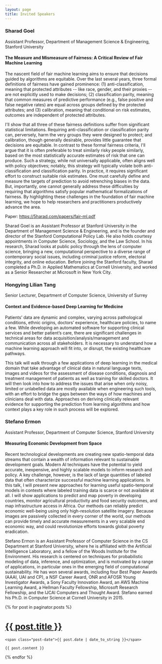 ```yaml
---
layout: page
title: Invited Speakers
---
```


### Sharad Goel
Assistant Professor, Department of Management Science & Engineering, Stanford University

#### The Measure and Mismeasure of Fairness: A Critical Review of Fair Machine Learning

The nascent field of fair machine learning aims to ensure that decisions guided by algorithms are equitable. Over the last several years, three formal definitions of fairness have gained prominence: (1) anti-classification, meaning that protected attributes -- like race, gender, and their proxies -- are not explicitly used to make decisions; (2) classification parity, meaning that common measures of predictive performance (e.g., false positive and false negative rates) are equal across groups defined by the protected attributes; and (3) calibration, meaning that conditional on risk estimates, outcomes are independent of protected attributes. 

I'll show that all three of these fairness definitions suffer from significant statistical limitations. Requiring anti-classification or classification parity can, perversely, harm the very groups they were designed to protect; and calibration, though generally desirable, provides little guarantee that decisions are equitable. In contrast to these formal fairness criteria, I'll argue that it is often preferable to treat similarly risky people similarly, based on the most statistically accurate estimates of risk that one can produce. Such a strategy, while not universally applicable, often aligns well with policy objectives; notably, this strategy will typically violate both anti-classification and classification parity. In practice, it requires significant effort to construct suitable risk estimates. One must carefully define and measure the targets of prediction to avoid retrenching biases in the data. But, importantly, one cannot generally address these difficulties by requiring that algorithms satisfy popular mathematical formalizations of fairness. By highlighting these challenges in the foundation of fair machine learning, we hope to help researchers and practitioners productively advance the area.

Paper: https://5harad.com/papers/fair-ml.pdf

Sharad Goel is an Assistant Professor at Stanford University in the Department of Management Science & Engineering, and is the founder and director of the Stanford Computational Policy Lab. He also holds courtesy appointments in Computer Science, Sociology, and the Law School. In his research, Sharad looks at public policy through the lens of computer science, bringing a new, computational perspective to a diverse range of contemporary social issues, including criminal justice reform, electoral integrity, and online education. Before joining the Stanford faculty, Sharad completed a Ph.D. in Applied Mathematics at Cornell University, and worked as a Senior Researcher at Microsoft in New York City.



### Hongying Lilian Tang
Senior Lecturer, Department of Computer Science, University of Surrey

#### Context and Evidence-based Deep Learning for Medicine

Patients’ data are dynamic and complex, varying across pathological conditions, ethnic origins, doctors’ experience, healthcare policies, to name a few. While developing an automated software for supporting clinical services and better patient’s care, there are significant challenges in technical areas for data acquisition/analysis/management and communication across all stakeholders. It is necessary to understand how a machine learning approach will fit into, or disrupt, the existing healthcare pathways. 

This talk will walk through a few applications of deep learning in the medical domain that take advantage of clinical data in natural language texts, images and videos for the assessment of disease conditions, diagnosis and treatment management of patients as well as training for skilled doctors. It will then look into how to address the issues that arise when only noisy, limited or unlabelled data are mostly available when engineering such tools, with an effort to bridge the gaps between the ways of how machines and clinicians deal with data. Approaches on deriving clinically relevant evidence for supporting the prediction from learning algorithms and how context plays a key role in such process will be explored.


### Stefano Ermon
Assistant Professor, Department of Computer Science, Stanford University

#### Measuring Economic Development from Space

Recent technological developments are creating new spatio-temporal data streams that contain a wealth of information relevant to sustainable development goals. Modern AI techniques have the potential to yield accurate, inexpensive, and highly scalable models to inform research and policy. A key challenge, however, is the 
lack of large quantities of labeled data that often characterize successful machine learning applications. In this talk, I will present new approaches for learning useful spatio-temporal models in contexts where labeled training data is scarce or not available at all. I will show applications to predict and map poverty in developing countries, monitor  agricultural productivity and food security outcomes, and map infrastructure access in Africa. Our methods can reliably predict economic well-being using only high-resolution satellite imagery. Because images are passively collected in every corner of the world, our methods can provide timely and accurate measurements in a very scalable end economic way, and could revolutionize efforts towards global poverty eradication.

Stefano Ermon is an Assistant Professor of Computer Science in the CS Department at Stanford University, where he is affiliated with the Artificial Intelligence Laboratory, and a fellow of the Woods Institute for the Environment. His research is centered on techniques for probabilistic modeling of data, inference, and optimization, and is motivated by a range of applications, in particular ones in the emerging field of computational sustainability. He has won several awards, including four Best Paper Awards (AAAI, UAI and CP), a NSF Career Award, ONR and AFOSR Young Investigator Awards, a Sony Faculty Innovation Award, an AWS Machine Learning Award, a Hellman Faculty Fellowship, Microsoft Research Fellowship, and the IJCAI Computers and Thought Award. Stefano earned his Ph.D. in Computer Science at Cornell University in 2015.


<div class="posts">
  {% for post in paginator.posts %}
  <div class="post">
    <h1 class="post-title">
      <a href="{{ post.url }}">
        {{ post.title }}
      </a>
    </h1>

    <span class="post-date">{{ post.date | date_to_string }}</span>

    {{ post.content }}
  </div>
  {% endfor %}
</div>


